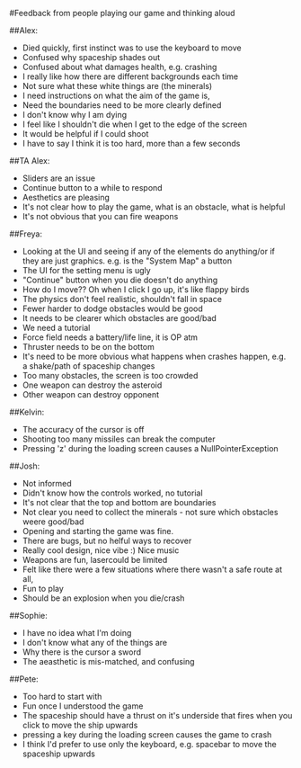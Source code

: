 #Feedback from people playing our game and thinking aloud

##Alex:
- Died quickly, first instinct was to use the keyboard to move
- Confused why spaceship shades out
- Confused about what damages health, e.g. crashing
- I really like how there are different backgrounds each time
- Not sure what these white things are (the minerals)
- I need instructions on what the aim of the game is,
- Need the boundaries need to be more clearly defined
- I don't know why I am dying
- I feel like I shouldn't die when I get to the edge of the screen
- It would be helpful if I could shoot
- I have to say I think it is too hard, more than a few seconds


##TA Alex:
- Sliders are an issue
- Continue button to a while to respond
- Aesthetics are pleasing
- It's not clear how to play the game, what is an obstacle, what is helpful
- It's not obvious that you can fire weapons


##Freya:
- Looking at the UI and seeing if any of the elements do anything/or if they are just graphics. e.g. is the "System Map" a button
- The UI for the setting menu is ugly
- "Continue" button when you die  doesn't do anything
- How do I move?? Oh when I click I go up, it's like flappy birds
- The physics don't feel realistic, shouldn't fall in space
- Fewer harder to dodge obstacles would be good
- It needs to be clearer which obstacles are good/bad
- We need a tutorial
- Force field needs a battery/life line, it is OP atm
- Thruster needs to be on the bottom
- It's need to be more obvious what happens when crashes happen, e.g. a shake/path of spaceship changes
- Too many obstacles, the screen is too crowded
- One weapon can destroy the asteroid
- Other weapon can destroy opponent


##Kelvin:
- The accuracy of the cursor is off
- Shooting too many missiles can break the computer
- Pressing 'z' during the loading screen causes a NullPointerException


##Josh:
- Not informed
- Didn't know how the controls worked, no tutorial
- It's not clear that the top and bottom are boundaries
- Not clear you need to collect the minerals - not sure which obstacles weere good/bad
- Opening and starting the game was fine.
- There are bugs, but no helful ways to recover
- Really cool design, nice vibe :) Nice music
- Weapons are fun, lasercould be limited
- Felt like there were a few situations where there wasn't a safe route at all,
- Fun to play
- Should be an explosion when you die/crash


##Sophie:
- I have no idea what I'm doing
- I don't know what any of the things are
- Why there is the cursor a sword
- The aeasthetic is mis-matched, and confusing

##Pete:
- Too hard to start with 
- Fun once I understood the game
- The spaceship should have a thrust on it's underside that fires when you click to move
the ship upwards
- pressing a key during the loading screen causes the game to crash
- I think I'd prefer to use only the keyboard, e.g. spacebar to move the spaceship upwards



